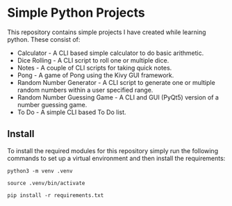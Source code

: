 # Simple Python Projects
This repository contains simple projects I have created while learning python. These consist of:

- Calculator - A CLI based simple calculator to do basic arithmetic.
- Dice Rolling - A CLI script to roll one or multiple dice.
- Notes - A couple of CLI scripts for taking quick notes.
- Pong - A game of Pong using the Kivy GUI framework.
- Random Number Generator - A CLI script to generate one or multiple random numbers within a user specified range.
- Random Number Guessing Game - A CLI and GUI (PyQt5) version of a number guessing game.
- To Do - A simple CLI based To Do list.

## Install
To install the required modules for this repository simply run the following commands to set up a virtual environment and then install the requirements:
```
python3 -m venv .venv

source .venv/bin/activate

pip install -r requirements.txt
```